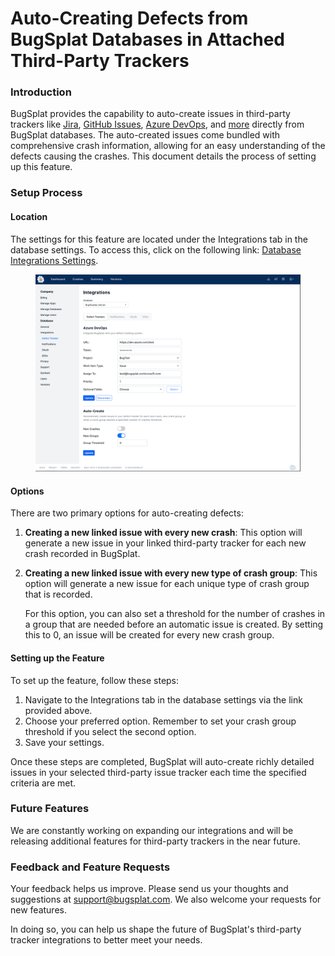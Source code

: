 # Auto-Creating Defects from BugSplat Databases in Attached Third-Party Trackers

### Introduction

BugSplat provides the capability to auto-create issues in third-party trackers like [Jira](jira.md), [GitHub Issues](github-issues.md), [Azure DevOps](azure-devops.md), and [more](./) directly from BugSplat databases. The auto-created issues come bundled with comprehensive crash information, allowing for an easy understanding of the defects causing the crashes. This document details the process of setting up this feature.

### Setup Process

#### Location

The settings for this feature are located under the Integrations tab in the database settings. To access this, click on the following link: [Database Integrations Settings](https://app.bugsplat.com/v2/database/integrations).

<figure><img src="../../../../.gitbook/assets/Auto_create_issue.png" alt=""><figcaption></figcaption></figure>

#### Options

There are two primary options for auto-creating defects:

1. **Creating a new linked issue with every new crash**: This option will generate a new issue in your linked third-party tracker for each new crash recorded in BugSplat.
2.  **Creating a new linked issue with every new type of crash group**: This option will generate a new issue for each unique type of crash group that is recorded.

    For this option, you can also set a threshold for the number of crashes in a group that are needed before an automatic issue is created. By setting this to 0, an issue will be created for every new crash group.

#### Setting up the Feature

To set up the feature, follow these steps:

1. Navigate to the Integrations tab in the database settings via the link provided above.
2. Choose your preferred option. Remember to set your crash group threshold if you select the second option.
3. Save your settings.

Once these steps are completed, BugSplat will auto-create richly detailed issues in your selected third-party issue tracker each time the specified criteria are met.

### Future Features

We are constantly working on expanding our integrations and will be releasing additional features for third-party trackers in the near future.

### Feedback and Feature Requests

Your feedback helps us improve. Please send us your thoughts and suggestions at [support@bugsplat.com](mailto:support@bugsplat.com). We also welcome your requests for new features.

In doing so, you can help us shape the future of BugSplat's third-party tracker integrations to better meet your needs.
